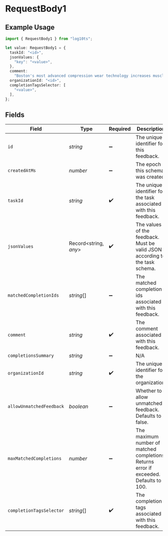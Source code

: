 # RequestBody1

## Example Usage

```typescript
import { RequestBody1 } from "log10ts";

let value: RequestBody1 = {
  taskId: "<id>",
  jsonValues: {
    "key": "<value>",
  },
  comment:
    "Boston's most advanced compression wear technology increases muscle oxygenation, stabilizes active muscles",
  organizationId: "<id>",
  completionTagsSelector: [
    "<value>",
  ],
};
```

## Fields

| Field                                                                                  | Type                                                                                   | Required                                                                               | Description                                                                            |
| -------------------------------------------------------------------------------------- | -------------------------------------------------------------------------------------- | -------------------------------------------------------------------------------------- | -------------------------------------------------------------------------------------- |
| `id`                                                                                   | *string*                                                                               | :heavy_minus_sign:                                                                     | The unique identifier for this feedback.                                               |
| `createdAtMs`                                                                          | *number*                                                                               | :heavy_minus_sign:                                                                     | The epoch this schema was created.                                                     |
| `taskId`                                                                               | *string*                                                                               | :heavy_check_mark:                                                                     | The unique identifier for the task associated with this feedback.                      |
| `jsonValues`                                                                           | Record<string, *any*>                                                                  | :heavy_check_mark:                                                                     | The values of the feedback. Must be valid JSON according to the task schema.           |
| `matchedCompletionIds`                                                                 | *string*[]                                                                             | :heavy_minus_sign:                                                                     | The matched completion ids associated with this feedback.                              |
| `comment`                                                                              | *string*                                                                               | :heavy_check_mark:                                                                     | The comment associated with this feedback.                                             |
| `completionsSummary`                                                                   | *string*                                                                               | :heavy_minus_sign:                                                                     | N/A                                                                                    |
| `organizationId`                                                                       | *string*                                                                               | :heavy_check_mark:                                                                     | The unique identifier for the organization.                                            |
| `allowUnmatchedFeedback`                                                               | *boolean*                                                                              | :heavy_minus_sign:                                                                     | Whether to allow unmatched feedback. Defaults to false.                                |
| `maxMatchedCompletions`                                                                | *number*                                                                               | :heavy_minus_sign:                                                                     | The maximum number of matched completions. Returns error if exceeded. Defaults to 100. |
| `completionTagsSelector`                                                               | *string*[]                                                                             | :heavy_check_mark:                                                                     | The completion tags associated with this feedback.                                     |